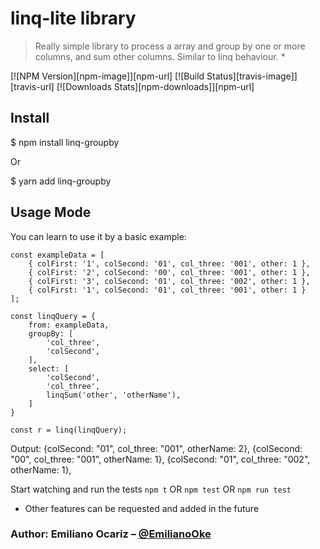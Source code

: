 # linq-lite library

> Really simple library to process a array and group by one or more columns, and sum other columns. Similar to linq behaviour. *

[![NPM Version][npm-image]][npm-url]
[![Build Status][travis-image]][travis-url]
[![Downloads Stats][npm-downloads]][npm-url]

## Install

$ npm install linq-groupby

Or

$ yarn add linq-groupby

## Usage Mode

You can learn to use it by a basic example: 

    const exampleData = [
        { colFirst: '1', colSecond: '01', col_three: '001', other: 1 },
        { colFirst: '2', colSecond: '00', col_three: '001', other: 1 },
        { colFirst: '3', colSecond: '01', col_three: '002', other: 1 },
        { colFirst: '1', colSecond: '01', col_three: '001', other: 1 }
    ];
        
    const linqQuery = {
        from: exampleData, 
        groupBy: [
            'col_three', 
            'colSecond',
        ],
        select: [
            'colSecond',
            'col_three', 
            linqSum('other', 'otherName'),
        ]
    }
    
    const r = linq(linqQuery);


Output:
          {colSecond: "01", col_three: "001", otherName: 2},
          {colSecond: "00", col_three: "001", otherName: 1},
          {colSecond: "01", col_three: "002", otherName: 1},


Start watching and run the tests
`npm t` OR `npm test` OR `npm run test`

* Other features can be requested and added in the future

### Author: Emiliano Ocariz – [@EmilianoOke](https://twitter.com/EmilianoOke)